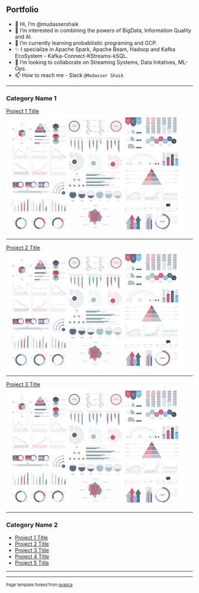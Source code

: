 ## Portfolio

- 👋 Hi, I’m @mudassershaik
- 👀 I’m interested in combining the powers of BigData, Information Quality and AI.
- 🌱 I’m currently learning probabilistic programing and GCP.
- ✨ I specialize in Apache Spark, Apache Beam, Hadoop and Kafka EcoSystem - Kafka-Connect-KStreams-kSQL.
- 💞️ I’m looking to collaborate on Streaming Systems, Data Initatives, ML-Ops.
- 📫 How to reach me - Slack `@Mudasser Shaik`
---

### Category Name 1 

[Project 1 Title](/sample_page)
<img src="images/dummy_thumbnail.jpg?raw=true"/>

---
[Project 2 Title](/pdf/sample_presentation.pdf)
<img src="images/dummy_thumbnail.jpg?raw=true"/>

---
[Project 3 Title](http://example.com/)
<img src="images/dummy_thumbnail.jpg?raw=true"/>

---

### Category Name 2

- [Project 1 Title](http://example.com/)
- [Project 2 Title](http://example.com/)
- [Project 3 Title](http://example.com/)
- [Project 4 Title](http://example.com/)
- [Project 5 Title](http://example.com/)

---




---
<p style="font-size:11px">Page template forked from <a href="https://github.com/evanca/quick-portfolio">evanca</a></p>
<!-- Remove above link if you don't want to attibute -->
